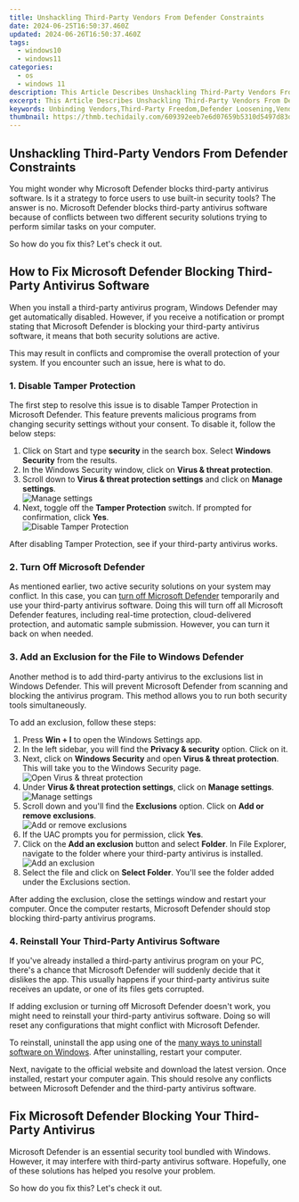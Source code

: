 ```yaml
---
title: Unshackling Third-Party Vendors From Defender Constraints
date: 2024-06-25T16:50:37.460Z
updated: 2024-06-26T16:50:37.460Z
tags:
  - windows10
  - windows11
categories:
  - os
  - windows 11
description: This Article Describes Unshackling Third-Party Vendors From Defender Constraints
excerpt: This Article Describes Unshackling Third-Party Vendors From Defender Constraints
keywords: Unbinding Vendors,Third-Party Freedom,Defender Loosening,Vendor Independence,Freeing External Partners,Removing Constraints,Liberating Vendors
thumbnail: https://thmb.techidaily.com/609392eeb7e6d07659b5310d5497d83d3c111a4e7e0b8902513730d25dcd2f24.png
---
```


## Unshackling Third-Party Vendors From Defender Constraints

 You might wonder why Microsoft Defender blocks third-party antivirus software. Is it a strategy to force users to use built-in security tools? The answer is no. Microsoft Defender blocks third-party antivirus software because of conflicts between two different security solutions trying to perform similar tasks on your computer.

 So how do you fix this? Let's check it out.

## How to Fix Microsoft Defender Blocking Third-Party Antivirus Software

 When you install a third-party antivirus program, Windows Defender may get automatically disabled. However, if you receive a notification or prompt stating that Microsoft Defender is blocking your third-party antivirus software, it means that both security solutions are active.

 This may result in conflicts and compromise the overall protection of your system. If you encounter such an issue, here is what to do.

### 1\. Disable Tamper Protection

 The first step to resolve this issue is to disable Tamper Protection in Microsoft Defender. This feature prevents malicious programs from changing security settings without your consent. To disable it, follow the below steps:

1. Click on Start and type **security** in the search box. Select **Windows Security** from the results.
2. In the Windows Security window, click on **Virus & threat protection**.
3. Scroll down to **Virus & threat protection settings** and click on **Manage settings**.  
![Manage settings](https://static1.makeuseofimages.com/wordpress/wp-content/uploads/2023/10/manage-settings.jpg)
4. Next, toggle off the **Tamper Protection** switch. If prompted for confirmation, click **Yes**.  
![Disable Tamper Protection](https://static1.makeuseofimages.com/wordpress/wp-content/uploads/2023/10/disable-tamper-protection.jpg)

 After disabling Tamper Protection, see if your third-party antivirus works.

### 2\. Turn Off Microsoft Defender

 As mentioned earlier, two active security solutions on your system may conflict. In this case, you can [turn off Microsoft Defender](http://www.makeuseof.com/permanently-disable-microsoft-defender-windows-11/) temporarily and use your third-party antivirus software. Doing this will turn off all Microsoft Defender features, including real-time protection, cloud-delivered protection, and automatic sample submission. However, you can turn it back on when needed.

### 3\. Add an Exclusion for the File to Windows Defender

 Another method is to add third-party antivirus to the exclusions list in Windows Defender. This will prevent Microsoft Defender from scanning and blocking the antivirus program. This method allows you to run both security tools simultaneously.

 To add an exclusion, follow these steps:

1. Press **Win + I** to open the Windows Settings app.
2. In the left sidebar, you will find the **Privacy & security** option. Click on it.
3. Next, click on **Windows Security** and open **Virus & threat protection**. This will take you to the Windows Security page.  
![Open Virus & threat protection](https://static1.makeuseofimages.com/wordpress/wp-content/uploads/2023/10/open-virus-threat-protection.jpg)
4. Under **Virus & threat protection settings**, click on **Manage settings**.  
![Manage settings](https://static1.makeuseofimages.com/wordpress/wp-content/uploads/2023/10/manage-settings.jpg)
5. Scroll down and you'll find the **Exclusions** option. Click on **Add or remove exclusions**.  
![Add or remove exclusions](https://static1.makeuseofimages.com/wordpress/wp-content/uploads/2023/10/add-or-remove-exclusions.jpg)
6. If the UAC prompts you for permission, click **Yes**.
7. Click on the **Add an exclusion** button and select **Folder**. In File Explorer, navigate to the folder where your third-party antivirus is installed.  
![Add an exclusion](https://static1.makeuseofimages.com/wordpress/wp-content/uploads/2023/10/add-an-exclusion.jpg)
8. Select the file and click on **Select Folder**. You'll see the folder added under the Exclusions section.

 After adding the exclusion, close the settings window and restart your computer. Once the computer restarts, Microsoft Defender should stop blocking third-party antivirus programs.

### 4\. Reinstall Your Third-Party Antivirus Software

 If you've already installed a third-party antivirus program on your PC, there's a chance that Microsoft Defender will suddenly decide that it dislikes the app. This usually happens if your third-party antivirus suite receives an update, or one of its files gets corrupted.

 If adding exclusion or turning off Microsoft Defender doesn't work, you might need to reinstall your third-party antivirus software. Doing so will reset any configurations that might conflict with Microsoft Defender.

 To reinstall, uninstall the app using one of the [many ways to uninstall software on Windows](https://www.makeuseof.com/windows-11-different-ways-to-uninstall-software/). After uninstalling, restart your computer.

 Next, navigate to the official website and download the latest version. Once installed, restart your computer again. This should resolve any conflicts between Microsoft Defender and the third-party antivirus software.

## Fix Microsoft Defender Blocking Your Third-Party Antivirus

 Microsoft Defender is an essential security tool bundled with Windows. However, it may interfere with third-party antivirus software. Hopefully, one of these solutions has helped you resolve your problem.

 So how do you fix this? Let's check it out.



<ins class="adsbygoogle"
      style="display:block"
      data-ad-client="ca-pub-7571918770474297"
      data-ad-slot="8358498916"
      data-ad-format="auto"
      data-full-width-responsive="true"></ins>